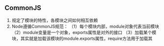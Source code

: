 ## CommonJS
1. 规定了模块的特性，各模块之间如何相互依赖
2. Node遵循CommonJS规范：
（1）每个模块内部，module对象代表当前模块
（2）module变量是一个对象，exports属性是对外的接口
（3）加载某个模块，其实就是加载该模块的module.exports属性，require方法用于加载其
